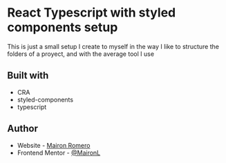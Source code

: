 # React Typescript with styled components setup

This is just a small setup I create to myself in the way I like to structure the folders of a proyect, and with the average tool I use

## Built with
- CRA
- styled-components
- typescript

## Author

- Website - [Mairon Romero](https://mairon-romero.netlify.app/)
- Frontend Mentor - [@MaironL](https://www.frontendmentor.io/profile/MaironL)
